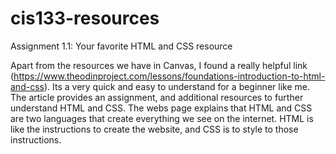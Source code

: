 # cis133-resources
Assignment 1.1: Your favorite HTML and CSS resource

Apart from the resources we have in Canvas, I found a really helpful link (https://www.theodinproject.com/lessons/foundations-introduction-to-html-and-css). Its a very quick and easy to understand for a beginner like me. The article provides an assignment, and additional resources to further understand HTML and CSS. The webs page explains that HTML and CSS are two languages that create everything we see on the internet. HTML is like the instructions to create the website, and CSS is to style to those instructions. 
